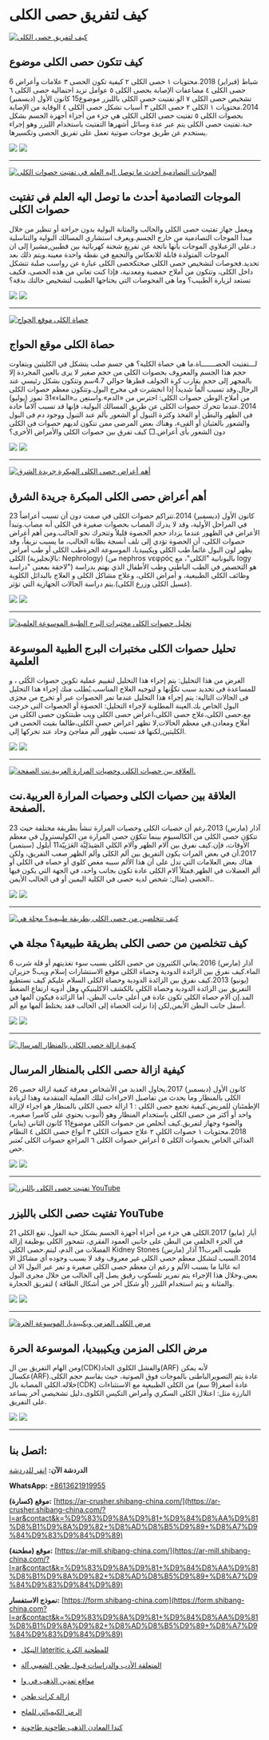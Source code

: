 # كيف لتفريق حصى الكلى

<a href="https://swt.shibang-china.com/?l=ar&img&k=%D9%83%D9%8A%D9%81+%D9%84%D8%AA%D9%81%D8%B1%D9%8A%D9%82+%D8%AD%D8%B5%D9%89+%D8%A7%D9%84%D9%83%D9%84%D9%89" target="_blank">![كيف لتفريق حصى الكلى](http://static.shibang-china.com/all-800x300/497.jpg)</a>

## كيف تتكون حصى الكلى موضوع
6 شباط (فبراير) 2018.محتويات ١ حصى الكلى ٢ كيفية تكون الحصى ٣ علامات وأعراض حصى الكلى ٤ مضاعفات الإصابة بحصى الكلى ٥ عوامل تزيد احتمالية حصى الكلى ٦ تشخيص حصى الكلى ٧ الو.تفتيت حصى الكلى بالليزر موضوع15 كانون الأول (ديسمبر) 2014.محتويات ١ الكلى ٢ حصى الكلى ٣ أسباب تشكل حصى الكلى ٤ الوقاية من الإصابة بحصوات الكلى ٥ تفتيت حصى الكلى الكلى هي جزء من أجزاء أجهزة الجسم بشكل حبة.تفتيت حصى الكلى يتم عبر عدة وسائل أشهرها التفتيت باستخدام الليزر وهو إجراء يستخدم عن طريق موجات صوتية تعمل على تفريق الحصى وتكسيرها.


<a href="https://whatsapp.shibangsoft.com/WhatsApp.php" target="_blank" title="WhatsApp">![](http://static.shibang-china.com/icon/whatsapp.png)</a> <a href="https://swt.shibang-china.com/?l=ar&icon&k=%D9%83%D9%8A%D9%81+%D9%84%D8%AA%D9%81%D8%B1%D9%8A%D9%82+%D8%AD%D8%B5%D9%89+%D8%A7%D9%84%D9%83%D9%84%D9%89" target="_blank">![](http://static.shibang-china.com/icon/chat-ar.png)</a>

---

<a href="https://swt.shibang-china.com/?l=ar&img&k=%D9%83%D9%8A%D9%81+%D9%84%D8%AA%D9%81%D8%B1%D9%8A%D9%82+%D8%AD%D8%B5%D9%89+%D8%A7%D9%84%D9%83%D9%84%D9%89" target="_blank">![الموجات التصادمية أحدث ما توصل اليه العلم في تفتيت حصوات الكلى](http://static.shibang-china.com/all-800x300/743.jpg)</a>

## الموجات التصادمية أحدث ما توصل اليه العلم في تفتيت حصوات الكلى
ويعمل جهاز تفتيت حصى الكلى والحالب والمثانة البولية بدون جراحة أو تنظير من خلال مبدأ الموجات التصادمية من خارج الجسم.ويعرف استشاري المسالك البولية والتناسلية د.علي الزعبلاوي الموجات بأنها ناتجة عن تفريغ شحنة كهربائية بين قطبين,مشيرا إلى ان الموجات المتولدة قابلة للانعكاس والتجمع في نقطة واحدة معينة.ويتم ذلك بعد تحديد.فحوصات لتشخيص حصى الكلى صحتكحصى الكلى عبارة عن رواسب صلبة تتشكل داخل الكلى، وتتكون من أملاح حمضية ومعدنية، فإذا كنت تعاني من هذه الحصى، فكيف تستعد لزيارة الطبيب؟ وما هي الفحوصات التي يحتاجها الطبيب لتشخيص حالتك بدقة؟


<a href="https://whatsapp.shibangsoft.com/WhatsApp.php" target="_blank" title="WhatsApp">![](http://static.shibang-china.com/icon/whatsapp.png)</a> <a href="https://swt.shibang-china.com/?l=ar&icon&k=%D9%83%D9%8A%D9%81+%D9%84%D8%AA%D9%81%D8%B1%D9%8A%D9%82+%D8%AD%D8%B5%D9%89+%D8%A7%D9%84%D9%83%D9%84%D9%89" target="_blank">![](http://static.shibang-china.com/icon/chat-ar.png)</a>

---

<a href="https://swt.shibang-china.com/?l=ar&img&k=%D9%83%D9%8A%D9%81+%D9%84%D8%AA%D9%81%D8%B1%D9%8A%D9%82+%D8%AD%D8%B5%D9%89+%D8%A7%D9%84%D9%83%D9%84%D9%89" target="_blank">![حصاة الكلى موقع الحواج](http://static.shibang-china.com/all-800x300/1016.jpg)</a>

## حصاة الكلى موقع الحواج
لـــتفتيت الحصـــــــاة.ما هي حصاة الكلية؟ هي جسم صلب يتشكل في الكليتين ويتفاوت حجم هذا الجسم والمعروف بحصوات الكلى من حجم صغير لا يرى بالعين المجردة إلا بالمجهر إلى حجم يقارب كرة الجولف قطرها حوالي 4.7سم وتتكون بشكل رئيسي عند الرجال.وقد تسبب ألماً شديداً إذا انحشرت في مخرج البول.وتتكون معظم حصوات الكلى من أملاح.الوطن  حصوات الكلى: احترس من «الدم».واستعِن بـ«الماء»31 تموز (يوليو) 2014.عندما تتحرك حصوات الكلى عن طريق المسالك البولية، فإنها قد تسبب آلاماً حادة فى الظهر والبطن أو الفخذ وكثرة التبول أو الشعور بألم عند التبول ووجود دم فى البول والشعور بالغثيان أو القىء، وهناك بعض المرضى ممن تتكون لديهم حصوات فى الكلى دون الشعور بأى أعراض.□ كيف تفرق بين حصوات الكلى والأمراض الأخرى؟


<a href="https://whatsapp.shibangsoft.com/WhatsApp.php" target="_blank" title="WhatsApp">![](http://static.shibang-china.com/icon/whatsapp.png)</a> <a href="https://swt.shibang-china.com/?l=ar&icon&k=%D9%83%D9%8A%D9%81+%D9%84%D8%AA%D9%81%D8%B1%D9%8A%D9%82+%D8%AD%D8%B5%D9%89+%D8%A7%D9%84%D9%83%D9%84%D9%89" target="_blank">![](http://static.shibang-china.com/icon/chat-ar.png)</a>

---

<a href="https://swt.shibang-china.com/?l=ar&img&k=%D9%83%D9%8A%D9%81+%D9%84%D8%AA%D9%81%D8%B1%D9%8A%D9%82+%D8%AD%D8%B5%D9%89+%D8%A7%D9%84%D9%83%D9%84%D9%89" target="_blank">![أهم أعراض حصى الكلى المبكرة جريدة الشرق](http://static.shibang-china.com/all-800x300/366.jpg)</a>

## أهم أعراض حصى الكلى المبكرة جريدة الشرق
23 كانون الأول (ديسمبر) 2014.تتراكم حصوات الكلى في صمت دون أن تسبب أعراضاً في المراحل الأولية، وقد لا يدرك المصاب بحصوات صغيرة في الكلى أنه مصاب.وتبدأ الأعراض في الظهور عندما يزداد حجم الحصوة قليلاً وتتحرك نحو الحالب.ومن أهم أعراض حصوات الكلى، أن الحصوة تؤدي إلى تلف أنسجة بطانة الحالب، ما يسبب نزيفاً، وقد يظهر لون البول غائماً.طب الكلى ويكيبيديا، الموسوعة الحرةطب الكلى أو طب أمراض الكلى (بالإنجليزية: Nephrology) (من nephros νεφρός باليونانية &quot;الكلى&quot;، مع logy لاحقة بمعنى &quot;دراسة&quot;) هو التخصص في الطب الباطني وطب الأطفال الذي يهتم بدراسة وظائف الكلى الطبيعية، و أمراض الكلى، وعلاج مشاكل الكلى و العلاج بالبدائل الكلوية (غسيل الكلى وزرع الكلى).يتم دراسة الحالات الجهازية التي تؤثر.


<a href="https://whatsapp.shibangsoft.com/WhatsApp.php" target="_blank" title="WhatsApp">![](http://static.shibang-china.com/icon/whatsapp.png)</a> <a href="https://swt.shibang-china.com/?l=ar&icon&k=%D9%83%D9%8A%D9%81+%D9%84%D8%AA%D9%81%D8%B1%D9%8A%D9%82+%D8%AD%D8%B5%D9%89+%D8%A7%D9%84%D9%83%D9%84%D9%89" target="_blank">![](http://static.shibang-china.com/icon/chat-ar.png)</a>

---

<a href="https://swt.shibang-china.com/?l=ar&img&k=%D9%83%D9%8A%D9%81+%D9%84%D8%AA%D9%81%D8%B1%D9%8A%D9%82+%D8%AD%D8%B5%D9%89+%D8%A7%D9%84%D9%83%D9%84%D9%89" target="_blank">![تحليل حصوات الكلى مختبرات البرج الطبية الموسوعة العلمية](http://static.shibang-china.com/all-800x300/111.jpg)</a>

## تحليل حصوات الكلى مختبرات البرج الطبية الموسوعة العلمية
الغرض من هذا التحليل: يتم إجراء هذا التحليل لتقييم عملية تكوين حصوات الكُلى ، و للمساعدة فى تحديد سبب تكوُّنها و لتوجيه العلاج المناسب.يُطلب منك إجراء هذا التحليل فى الحالات التالية: يتم إجراء هذا التحليل عندما تمر الحصوات عبر أو تخرج من مجرَى البول الخاص بك.العينة المطلوبة لإجراء التحليل: الحصوَة أو الحصوات التى خرجت مع.حصى الكلى،علاج حصى الكلى،اعراض حصى الكلى ويب طبتتكون حصى الكلى من أملاح ومعادن.في معظم الحالات,لا تظهر اعراض حصى الكلى،طالما بقيت الحصى في الكليتين,لكنها قد تسبب ظهور ألم مفاجئ وحاد عند تحركها إلى.


<a href="https://whatsapp.shibangsoft.com/WhatsApp.php" target="_blank" title="WhatsApp">![](http://static.shibang-china.com/icon/whatsapp.png)</a> <a href="https://swt.shibang-china.com/?l=ar&icon&k=%D9%83%D9%8A%D9%81+%D9%84%D8%AA%D9%81%D8%B1%D9%8A%D9%82+%D8%AD%D8%B5%D9%89+%D8%A7%D9%84%D9%83%D9%84%D9%89" target="_blank">![](http://static.shibang-china.com/icon/chat-ar.png)</a>

---

<a href="https://swt.shibang-china.com/?l=ar&img&k=%D9%83%D9%8A%D9%81+%D9%84%D8%AA%D9%81%D8%B1%D9%8A%D9%82+%D8%AD%D8%B5%D9%89+%D8%A7%D9%84%D9%83%D9%84%D9%89" target="_blank">![العلاقة بين حصيات الكلى وحصيات المرارة العربية.نت الصفحة.](http://static.shibang-china.com/all-800x300/478.jpg)</a>

## العلاقة بين حصيات الكلى وحصيات المرارة العربية.نت الصفحة.
23 آذار (مارس) 2013.رغم أن حصيات الكلى وحصيات المرارة تنشأ بطريقة مختلفة حيث تتكوّن حصى الكلى من الكالسيوم بينما تتكوّن حصى المرارة من الكوليسترول في معظم الأوقات، فإن.كيف نفرق بين آلام الظهر وآلام الكلي الصَيدَلِيَّة العَرَبِيّة11 أيلول (سبتمبر) 2017.أن في بعض المرات يكون التفريق بين ألم الكلى وألم الظهر صعب التفريق، ولكن هناك بعض العلامات التي تدل على أن هذا الألم سببه مغص كلوي أو حصاه في الكلى أو ألم العضلات في الظهر.فمثلاً آلام الكلى عادة تكون بجانب واحد، في الجهة التي يكون فيها الحصى (مثال: شخص لدية حصى في الكلية اليمين أو في الحالب الأيمن،.


<a href="https://whatsapp.shibangsoft.com/WhatsApp.php" target="_blank" title="WhatsApp">![](http://static.shibang-china.com/icon/whatsapp.png)</a> <a href="https://swt.shibang-china.com/?l=ar&icon&k=%D9%83%D9%8A%D9%81+%D9%84%D8%AA%D9%81%D8%B1%D9%8A%D9%82+%D8%AD%D8%B5%D9%89+%D8%A7%D9%84%D9%83%D9%84%D9%89" target="_blank">![](http://static.shibang-china.com/icon/chat-ar.png)</a>

---

<a href="https://swt.shibang-china.com/?l=ar&img&k=%D9%83%D9%8A%D9%81+%D9%84%D8%AA%D9%81%D8%B1%D9%8A%D9%82+%D8%AD%D8%B5%D9%89+%D8%A7%D9%84%D9%83%D9%84%D9%89" target="_blank">![كيف تتخلصين من حصى الكلى بطريقة طبيعية؟ مجلة هي](http://static.shibang-china.com/all-800x300/72.jpg)</a>

## كيف تتخلصين من حصى الكلى بطريقة طبيعية؟ مجلة هي
6 آذار (مارس) 2016.يعاني الكثيرون من حصى الكلى بسبب سوء تغذيتهم أو قلة شرب الماء.كيف نفرق بين الزائدة الدودية وحصاة الكلى موقع الاستشارات إسلام ويب5 حزيران (يونيو) 2013.كيف نفرق بين الزائدة الدودية وحصاة الكلى السلام عليكم كيف نستطيع التفريق بين الزائدة الدودية وحصاة الكلى بالكشف الاكلينيكي وهل أدوية ارتفاع الضغط المد.إن آلام حصاة الكلى تكون عادة في أعلى جانب البطن، أما الزائدة فيكون ألمها في أسفل جانب البطن الأيمن,لكن إذا نزلت الحصاة إلى الحالب فقد يختلط ألمها مع ألم.


<a href="https://whatsapp.shibangsoft.com/WhatsApp.php" target="_blank" title="WhatsApp">![](http://static.shibang-china.com/icon/whatsapp.png)</a> <a href="https://swt.shibang-china.com/?l=ar&icon&k=%D9%83%D9%8A%D9%81+%D9%84%D8%AA%D9%81%D8%B1%D9%8A%D9%82+%D8%AD%D8%B5%D9%89+%D8%A7%D9%84%D9%83%D9%84%D9%89" target="_blank">![](http://static.shibang-china.com/icon/chat-ar.png)</a>

---

<a href="https://swt.shibang-china.com/?l=ar&img&k=%D9%83%D9%8A%D9%81+%D9%84%D8%AA%D9%81%D8%B1%D9%8A%D9%82+%D8%AD%D8%B5%D9%89+%D8%A7%D9%84%D9%83%D9%84%D9%89" target="_blank">![كيفية ازالة حصى الكلى بالمنظار المرسال](http://static.shibang-china.com/all-800x300/679.jpg)</a>

## كيفية ازالة حصى الكلى بالمنظار المرسال
26 كانون الأول (ديسمبر) 2017.يحاول العديد من الأشخاص معرفة كيفية ازالة حصى الكلى بالمنظار وما يحدث من تفاصيل الاجراءات لتلك العملية المتقدمة وهذا لزيادة الإطمئنان للمريض.كيفية تجمع حصى الكلى : 1 ازالة حصى الكلى بالمنظار هو اجراء لإزالة واحد أو أكثر من حصى الكلى باستخدام المنظار وهو (أنبوب يحتوي على كاميرا صغيره، والضوء وجهاز لتفريق.كيف أتخلص من حصوات الكلى موضوع11 كانون الثاني (يناير) 2018.محتويات ١ حصوات الكلى ٢ علاج حصوات الكلى ٣ أنواع حصى الكلى ٤ النظام الغذائي الخاص بحصوات الكلى ٥ أعراض حصوات الكلى ٦ المراجع حصوات الكلى تُعتبر حص.


<a href="https://whatsapp.shibangsoft.com/WhatsApp.php" target="_blank" title="WhatsApp">![](http://static.shibang-china.com/icon/whatsapp.png)</a> <a href="https://swt.shibang-china.com/?l=ar&icon&k=%D9%83%D9%8A%D9%81+%D9%84%D8%AA%D9%81%D8%B1%D9%8A%D9%82+%D8%AD%D8%B5%D9%89+%D8%A7%D9%84%D9%83%D9%84%D9%89" target="_blank">![](http://static.shibang-china.com/icon/chat-ar.png)</a>

---

<a href="https://swt.shibang-china.com/?l=ar&img&k=%D9%83%D9%8A%D9%81+%D9%84%D8%AA%D9%81%D8%B1%D9%8A%D9%82+%D8%AD%D8%B5%D9%89+%D8%A7%D9%84%D9%83%D9%84%D9%89" target="_blank">![تفتيت حصى الكلى بالليزر YouTube](http://static.shibang-china.com/all-800x300/1027.jpg)</a>

## تفتيت حصى الكلى بالليزر YouTube
21 أيار (مايو) 2017.الكلى هي جزء من أجزاء أجهزة الجسم بشكل حبة الفول، تقع الكلى في الجزء الخلفي من البطن على جانبي العمود الفقري، تتمحور الكلى بوظيفة إزالة الفضلات من الدم، ليتم.حصى الكلى Kidney Stones طبيب العرب11 آذار (مارس) 2014.السبب لتشكل معظم حصى الكلى غير معروف وقد لا يسبب وجوده أي مشاكل الا انه غالبا ما يسبب الألم و رغم ان معظم حصى الكلى صغيرة و تمر عبر البول الا ان بعض.وخلال هذا الإجراء يتم تمرير تلسكوب رقيق يصل إلى الحالب من خلال مجرى البول والمثانة و يتم استخدام الليزر (أو شكل آخر من أشكال الطاقة ) لتفريق الحجارة.


<a href="https://whatsapp.shibangsoft.com/WhatsApp.php" target="_blank" title="WhatsApp">![](http://static.shibang-china.com/icon/whatsapp.png)</a> <a href="https://swt.shibang-china.com/?l=ar&icon&k=%D9%83%D9%8A%D9%81+%D9%84%D8%AA%D9%81%D8%B1%D9%8A%D9%82+%D8%AD%D8%B5%D9%89+%D8%A7%D9%84%D9%83%D9%84%D9%89" target="_blank">![](http://static.shibang-china.com/icon/chat-ar.png)</a>

---

<a href="https://swt.shibang-china.com/?l=ar&img&k=%D9%83%D9%8A%D9%81+%D9%84%D8%AA%D9%81%D8%B1%D9%8A%D9%82+%D8%AD%D8%B5%D9%89+%D8%A7%D9%84%D9%83%D9%84%D9%89" target="_blank">![مرض الكلى المزمن ويكيبيديا، الموسوعة الحرة](http://static.shibang-china.com/all-800x300/1239.jpg)</a>

## مرض الكلى المزمن ويكيبيديا، الموسوعة الحرة
ومن الهام التفريق بين ال(CDK)والفشل الكلوي الحاد(ARF) لأنه يمكن عكسال(ARF).عادة يتم التصويرالباطنى بالموجات فوق الصوتية، حيث يقاسم حجم الكلى خلاله.الكلى المصابة بال(CDK) عادة أصغر(9 سم) من الكلى الطبيعية مع الاستثناءات البارزة مثل: اعتلال الكلى السكري وأمراض التكيس الكلوى.دليل تشخيصي آخر يساعد على التفريق.

<a href="https://whatsapp.shibangsoft.com/WhatsApp.php" target="_blank" title="WhatsApp">![](http://static.shibang-china.com/icon/whatsapp.png)</a> <a href="https://swt.shibang-china.com/?l=ar&icon&k=%D9%83%D9%8A%D9%81+%D9%84%D8%AA%D9%81%D8%B1%D9%8A%D9%82+%D8%AD%D8%B5%D9%89+%D8%A7%D9%84%D9%83%D9%84%D9%89" target="_blank">![](http://static.shibang-china.com/icon/chat-ar.png)</a>

---
## اتصل بنا:

**الدردشة الآن:** [انقر للدردشة](https://swt.shibang-china.com?l=ar&contact&k=%D9%83%D9%8A%D9%81+%D9%84%D8%AA%D9%81%D8%B1%D9%8A%D9%82+%D8%AD%D8%B5%D9%89+%D8%A7%D9%84%D9%83%D9%84%D9%89)

**WhatsApp:**  [+8613621919955](https://whatsapp.shibangsoft.com/WhatsApp.php)

**موقع (كسارة):** [https://ar-crusher.shibang-china.com/](https://ar-crusher.shibang-china.com/?l=ar&contact&k=%D9%83%D9%8A%D9%81+%D9%84%D8%AA%D9%81%D8%B1%D9%8A%D9%82+%D8%AD%D8%B5%D9%89+%D8%A7%D9%84%D9%83%D9%84%D9%89)

**موقع (مطحنة):** [https://ar-mill.shibang-china.com/](https://ar-mill.shibang-china.com/?l=ar&contact&k=%D9%83%D9%8A%D9%81+%D9%84%D8%AA%D9%81%D8%B1%D9%8A%D9%82+%D8%AD%D8%B5%D9%89+%D8%A7%D9%84%D9%83%D9%84%D9%89)

**نموذج الاستفسار:** [https://form.shibang-china.com](https://form.shibang-china.com?l=ar&contact&k=%D9%83%D9%8A%D9%81+%D9%84%D8%AA%D9%81%D8%B1%D9%8A%D9%82+%D8%AD%D8%B5%D9%89+%D8%A7%D9%84%D9%83%D9%84%D9%89)

* [النيكل lateritic للمطحنة الكرة](../28/%D8%A7%D9%84%D9%86%D9%8A%D9%83%D9%84%20lateritic%20%D9%84%D9%84%D9%85%D8%B7%D8%AD%D9%86%D8%A9%20%D8%A7%D9%84%D9%83%D8%B1%D8%A9.md)

* [المتعلقة الأدب والدراسات قبول طحن الشعبي آلة](../28/%D8%A7%D9%84%D9%85%D8%AA%D8%B9%D9%84%D9%82%D8%A9%20%D8%A7%D9%84%D8%A3%D8%AF%D8%A8%20%D9%88%D8%A7%D9%84%D8%AF%D8%B1%D8%A7%D8%B3%D8%A7%D8%AA%20%D9%82%D8%A8%D9%88%D9%84%20%D8%B7%D8%AD%D9%86%20%D8%A7%D9%84%D8%B4%D8%B9%D8%A8%D9%8A%20%D8%A2%D9%84%D8%A9.md)

* [مواقع تعدين الذهب في وا](../26/%D9%85%D9%88%D8%A7%D9%82%D8%B9%20%D8%AA%D8%B9%D8%AF%D9%8A%D9%86%20%D8%A7%D9%84%D8%B0%D9%87%D8%A8%20%D9%81%D9%8A%20%D9%88%D8%A7.md)

* [إزالة كرات طحن](../26/%D8%A5%D8%B2%D8%A7%D9%84%D8%A9%20%D9%83%D8%B1%D8%A7%D8%AA%20%D8%B7%D8%AD%D9%86.md)

* [الرمز الكيميائي للملح](../27/%D8%A7%D9%84%D8%B1%D9%85%D8%B2%20%D8%A7%D9%84%D9%83%D9%8A%D9%85%D9%8A%D8%A7%D8%A6%D9%8A%20%D9%84%D9%84%D9%85%D9%84%D8%AD.md)

* [كندا المعادن الذهب طاحونة طاحونة](../29/%D9%83%D9%86%D8%AF%D8%A7%20%D8%A7%D9%84%D9%85%D8%B9%D8%A7%D8%AF%D9%86%20%D8%A7%D9%84%D8%B0%D9%87%D8%A8%20%D8%B7%D8%A7%D8%AD%D9%88%D9%86%D8%A9%20%D8%B7%D8%A7%D8%AD%D9%88%D9%86%D8%A9.md)